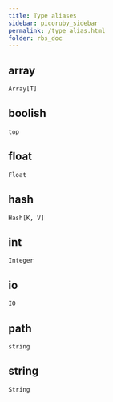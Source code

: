 ```yaml
---
title: Type aliases
sidebar: picoruby_sidebar
permalink: /type_alias.html
folder: rbs_doc
---
```


## array
```rbs
Array[T]
```

## boolish
```rbs
top
```

## float
```rbs
Float
```

## hash
```rbs
Hash[K, V]
```

## int
```rbs
Integer
```

## io
```rbs
IO
```

## path
```rbs
string
```

## string
```rbs
String
```

